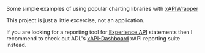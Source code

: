 Some simple examples of using popular charting libraries with [xAPIWrapper](https://github.com/adlnet/xAPIWrapper)

This project is just a little excercise, not an application. 

If you are looking for a reporting tool for [Experience API](http://www.adlnet.gov/tla/experience-api/) statements then I recommend to check out ADL's [xAPI-Dashboard](https://github.com/adlnet/xAPI-Dashboard) xAPI reporting suite instead.
